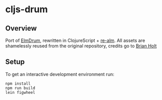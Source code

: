 # cljs-drum

## Overview

Port of [ElmDrum](https://bholtbholt.github.io/step-sequencer/), rewritten in ClojureScript + [re-alm](https://github.com/vbedegi/re-alm). All assets are shamelessly reused from the original repository, credits go to [Brian Holt](https://github.com/bholtbholt)

## Setup

To get an interactive development environment run:

    npm install
    npm run build
    lein figwheel

